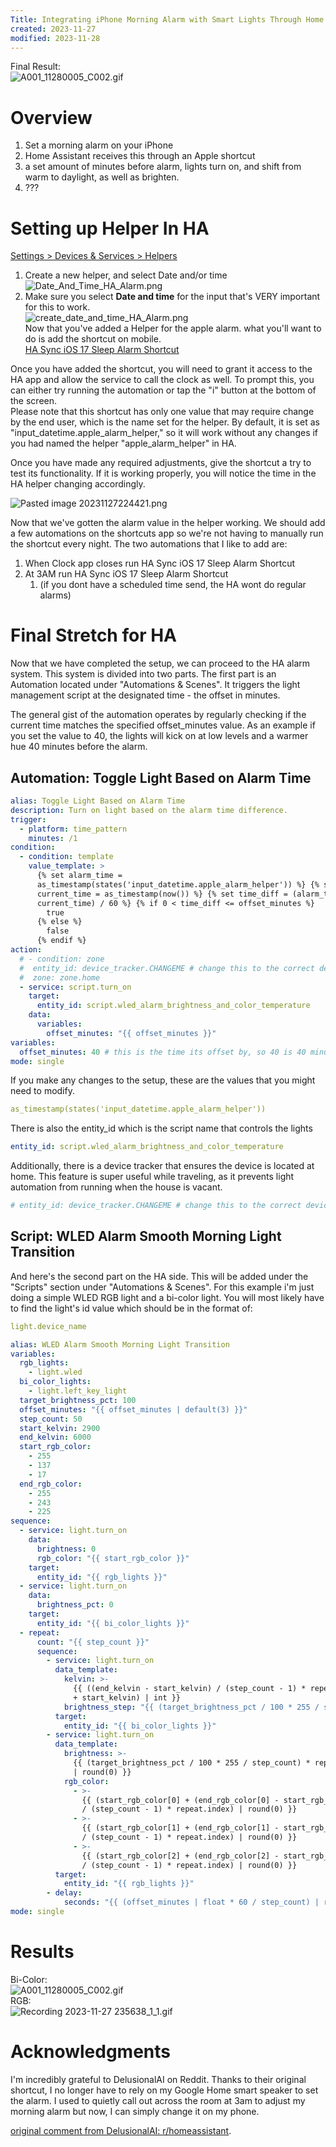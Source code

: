 ```yaml
---
Title: Integrating iPhone Morning Alarm with Smart Lights Through Home Assistant
created: 2023-11-27
modified: 2023-11-28
---
```


Final Result:  
![A001_11280005_C002.gif](A001_11280005_C002.gif)

# Overview

1. Set a morning alarm on your iPhone
1. Home Assistant receives this through an Apple shortcut
1. a set amount of minutes before alarm, lights turn on, and shift from warm to daylight, as well as brighten.
1. ???

# Setting up Helper In HA

[Settings > Devices & Services > Helpers](https://my.home-assistant.io/redirect/helpers/)

1. Create a new helper, and select Date and/or time  
   ![Date_And_Time_HA_Alarm.png](Date_And_Time_HA_Alarm.png)
1. Make sure you select **Date and time** for the input that's VERY important for this to work.  
   ![create_date_and_time_HA_Alarm.png](create_date_and_time_HA_Alarm.png)  
   Now that you've added a Helper for the apple alarm. what you'll want to do is add the shortcut on mobile.  
   [HA Sync iOS 17 Sleep Alarm Shortcut](https://www.icloud.com/shortcuts/e71ab4d7795b4283833e9b0ee7d8b140)

Once you have added the shortcut, you will need to grant it access to the HA app and allow the service to call the clock as well. To prompt this, you can either try running the automation or tap the "i" button at the bottom of the screen.  
Please note that this shortcut has only one value that may require change by the end user, which is the name set for the helper. By default, it is set as "input_datetime.apple_alarm_helper," so it will work without any changes if you had named the helper "apple_alarm_helper" in HA.

Once you have made any required adjustments, give the shortcut a try to test its functionality. If it is working properly, you will notice the time in the HA helper changing accordingly.

![Pasted image 20231127224421.png](Pasted%20image%2020231127224421.png)

Now that we've gotten the alarm value in the helper working. We should add a few automations on the shortcuts app so we're not having to manually run the shortcut every night. The two automations that I like to add are:

1. When Clock app closes run HA Sync iOS 17 Sleep Alarm Shortcut
1. At 3AM run HA Sync iOS 17 Sleep Alarm Shortcut
   1. (if you dont have a scheduled time send, the HA wont do regular alarms) 

# Final Stretch for HA

Now that we have completed the setup, we can proceed to the HA alarm system. This system is divided into two parts. The first part is an Automation located under "Automations & Scenes". It triggers the light management script at the designated time - the offset in minutes.

The general gist of the automation operates by regularly checking if the current time matches the specified offset_minutes value. As an example if you set the value to 40, the lights will kick on at low levels and a warmer hue 40 minutes before the alarm. 

## Automation: Toggle Light Based on Alarm Time

````yml
alias: Toggle Light Based on Alarm Time
description: Turn on light based on the alarm time difference.
trigger:
  - platform: time_pattern
    minutes: /1
condition:
  - condition: template
    value_template: >
      {% set alarm_time =
      as_timestamp(states('input_datetime.apple_alarm_helper')) %} {% set
      current_time = as_timestamp(now()) %} {% set time_diff = (alarm_time -
      current_time) / 60 %} {% if 0 < time_diff <= offset_minutes %}
        true
      {% else %}
        false
      {% endif %}
action:
  # - condition: zone
  #  entity_id: device_tracker.CHANGEME # change this to the correct device
  #  zone: zone.home
  - service: script.turn_on
    target:
      entity_id: script.wled_alarm_brightness_and_color_temperature
    data:
      variables:
        offset_minutes: "{{ offset_minutes }}"
variables:
  offset_minutes: 40 # this is the time its offset by, so 40 is 40 minutes before alarm
mode: single
````

If you make any changes to the setup, these are the values that you might need to modify.

````yml
as_timestamp(states('input_datetime.apple_alarm_helper'))
````

There is also the entity_id which is the script name that controls the lights

````yml
entity_id: script.wled_alarm_brightness_and_color_temperature
````

Additionally, there is a device tracker that ensures the device is located at home. This feature is super useful while traveling, as it prevents light automation from running when the house is vacant.

````yml
# entity_id: device_tracker.CHANGEME # change this to the correct device
````

## Script: WLED Alarm Smooth Morning Light Transition

And here's the second part on the HA side. This will be added under the "Scripts" section under "Automations & Scenes". For this example i'm just doing a simple WLED RGB light and a bi-color light. You will most likely have to find the light's id value which should be in the format of:

````yml
light.device_name
````

````yml
alias: WLED Alarm Smooth Morning Light Transition
variables:
  rgb_lights:
    - light.wled
  bi_color_lights:
    - light.left_key_light
  target_brightness_pct: 100
  offset_minutes: "{{ offset_minutes | default(3) }}"
  step_count: 50
  start_kelvin: 2900
  end_kelvin: 6000
  start_rgb_color:
    - 255
    - 137
    - 17
  end_rgb_color:
    - 255
    - 243
    - 225
sequence:
  - service: light.turn_on
    data:
      brightness: 0
      rgb_color: "{{ start_rgb_color }}"
    target:
      entity_id: "{{ rgb_lights }}"
  - service: light.turn_on
    data:
      brightness_pct: 0
    target:
      entity_id: "{{ bi_color_lights }}"
  - repeat:
      count: "{{ step_count }}"
      sequence:
        - service: light.turn_on
          data_template:
            kelvin: >-
              {{ ((end_kelvin - start_kelvin) / (step_count - 1) * repeat.index
              + start_kelvin) | int }}
            brightness_step: "{{ (target_brightness_pct / 100 * 255 / step_count) | round(0) }}"
          target:
            entity_id: "{{ bi_color_lights }}"
        - service: light.turn_on
          data_template:
            brightness: >-
              {{ (target_brightness_pct / 100 * 255 / step_count) * repeat.index
              | round(0) }}
            rgb_color:
              - >-
                {{ (start_rgb_color[0] + (end_rgb_color[0] - start_rgb_color[0])
                / (step_count - 1) * repeat.index) | round(0) }}
              - >-
                {{ (start_rgb_color[1] + (end_rgb_color[1] - start_rgb_color[1])
                / (step_count - 1) * repeat.index) | round(0) }}
              - >-
                {{ (start_rgb_color[2] + (end_rgb_color[2] - start_rgb_color[2])
                / (step_count - 1) * repeat.index) | round(0) }}
          target:
            entity_id: "{{ rgb_lights }}"
        - delay:
            seconds: "{{ (offset_minutes | float * 60 / step_count) | round(0) }}"
mode: single
````

# Results

Bi-Color:  
![A001_11280005_C002.gif](A001_11280005_C002.gif)  
RGB:  
![Recording 2023-11-27 235638_1_1.gif](Recording%202023-11-27%20235638_1_1.gif)

# Acknowledgments

I'm incredibly grateful to DelusionalAI on Reddit. Thanks to their original shortcut, I no longer have to rely on my Google Home smart speaker to set the alarm. I used to quietly call out across the room at 3am to adjust my morning alarm but now, I can simply change it on my phone.

[original comment from DelusionalAI: r/homeassistant](https://www.reddit.com/r/homeassistant/comments/17fmyt8/its_now_very_easy_to_get_your_ios_wakeup_alarm/).
